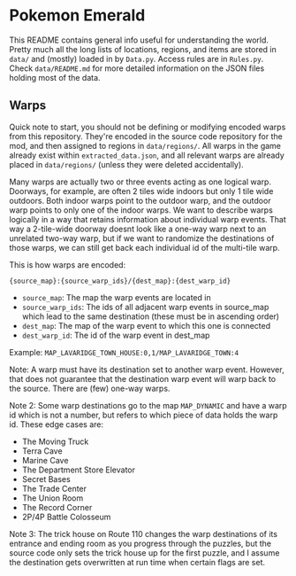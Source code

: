 # Pokemon Emerald

This README contains general info useful for understanding the world. Pretty much all the long lists of locations, regions, and items are stored in `data/` and (mostly) loaded in by `Data.py`. Access rules are in `Rules.py`. Check `data/README.md` for more detailed information on the JSON files holding most of the data.

## Warps

Quick note to start, you should not be defining or modifying encoded warps from this repository. They're encoded in the source code repository for the mod, and then assigned to regions in `data/regions/`. All warps in the game already exist within `extracted_data.json`, and all relevant warps are already placed in `data/regions/` (unless they were deleted accidentally).

Many warps are actually two or three events acting as one logical warp. Doorways, for example, are often 2 tiles wide indoors but only 1 tile wide outdoors. Both indoor warps point to the outdoor warp, and the outdoor warp points to only one of the indoor warps. We want to describe warps logically in a way that retains information about individual warp events. That way a 2-tile-wide doorway doesnt look like a one-way warp next to an unrelated two-way warp, but if we want to randomize the destinations of those warps, we can still get back each individual id of the multi-tile warp.

This is how warps are encoded:

`{source_map}:{source_warp_ids}/{dest_map}:{dest_warp_id}`

- `source_map`: The map the warp events are located in
- `source_warp_ids`: The ids of all adjacent warp events in source_map which lead to the same destination (these must be in ascending order)
- `dest_map`: The map of the warp event to which this one is connected
- `dest_warp_id`: The id of the warp event in dest_map

Example: `MAP_LAVARIDGE_TOWN_HOUSE:0,1/MAP_LAVARIDGE_TOWN:4`

Note: A warp must have its destination set to another warp event. However, that does not guarantee that the destination warp event will warp back to the source. There are (few) one-way warps.

Note 2: Some warp destinations go to the map `MAP_DYNAMIC` and have a warp id which is not a number, but refers to which piece of data holds the warp id. These edge cases are:

- The Moving Truck
- Terra Cave
- Marine Cave
- The Department Store Elevator
- Secret Bases
- The Trade Center
- The Union Room
- The Record Corner
- 2P/4P Battle Colosseum

Note 3: The trick house on Route 110 changes the warp destinations of its entrance and ending room as you progress through the puzzles, but the source code only sets the trick house up for the first puzzle, and I assume the destination gets overwritten at run time when certain flags are set.
